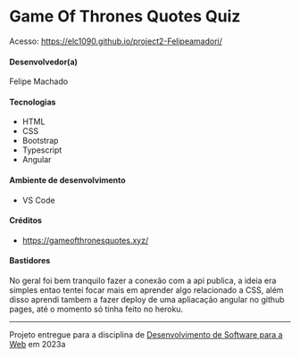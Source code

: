# Game Of Thrones Quotes Quiz


Acesso: https://elc1090.github.io/project2-Felipeamadori/


#### Desenvolvedor(a)
Felipe Machado

#### Tecnologias

- HTML
- CSS
- Bootstrap
- Typescript
- Angular

#### Ambiente de desenvolvimento

- VS Code

#### Créditos

- https://gameofthronesquotes.xyz/

#### Bastidores

No geral foi bem tranquilo fazer a conexão com a api publica, a ideia era simples entao tentei focar mais em aprender algo relacionado a CSS, além disso aprendi tambem a fazer deploy de uma apliacação angular no github pages, até o momento só tinha feito no heroku.


---
Projeto entregue para a disciplina de [Desenvolvimento de Software para a Web](http://github.com/andreainfufsm/elc1090-2023a) em 2023a
